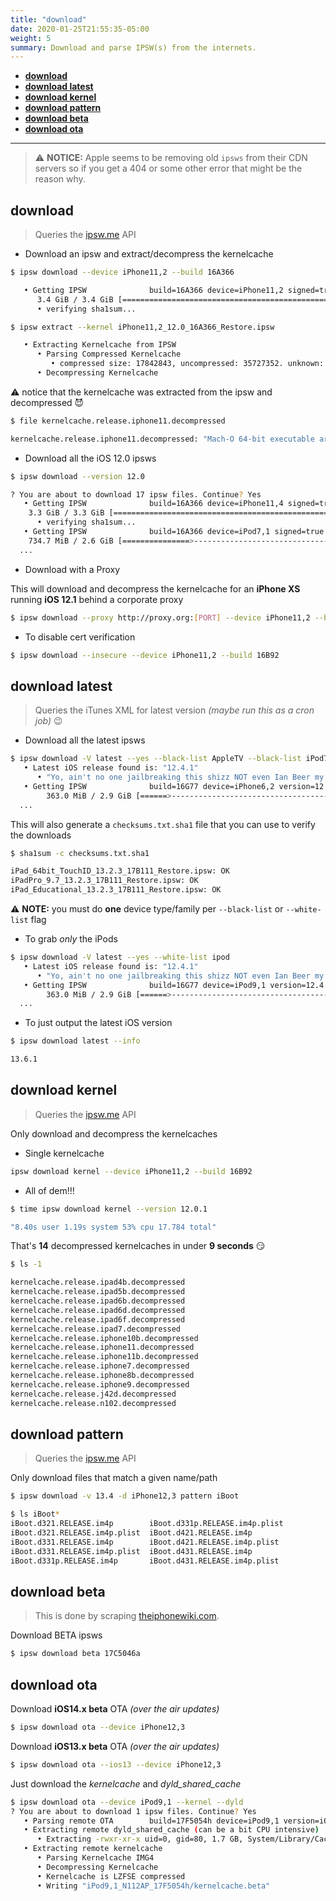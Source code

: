 ```yaml
---
title: "download"
date: 2020-01-25T21:55:35-05:00
weight: 5
summary: Download and parse IPSW(s) from the internets.
---
```


- [**download**](#download)
- [**download latest**](#download-latest)
- [**download kernel**](#download-kernel)
- [**download pattern**](#download-pattern)
- [**download beta**](#download-beta)
- [**download ota**](#download-ota)

---

> ⚠️ **NOTICE:** Apple seems to be removing old `ipsws` from their CDN servers so if you get a 404 or some other error that might be the reason why.

## **download**

> Queries the [ipsw.me](https://ipsw.me) API

- Download an ipsw and extract/decompress the kernelcache

```bash
$ ipsw download --device iPhone11,2 --build 16A366

   • Getting IPSW              build=16A366 device=iPhone11,2 signed=true version=12.0
      3.4 GiB / 3.4 GiB [==========================================================| 00:00 ] 79.08 MiB/s
      • verifying sha1sum...

$ ipsw extract --kernel iPhone11,2_12.0_16A366_Restore.ipsw

   • Extracting Kernelcache from IPSW
      • Parsing Compressed Kernelcache
         • compressed size: 17842843, uncompressed: 35727352. unknown: 0x3f9543fd, unknown 1: 0x1
      • Decompressing Kernelcache
```

⚠️ notice that the kernelcache was extracted from the ipsw and decompressed 😈

```bash
$ file kernelcache.release.iphone11.decompressed

kernelcache.release.iphone11.decompressed: "Mach-O 64-bit executable arm64"
```

- Download all the iOS 12.0 ipsws

```bash
$ ipsw download --version 12.0

? You are about to download 17 ipsw files. Continue? Yes
   • Getting IPSW              build=16A366 device=iPhone11,4 signed=true version=12.0
    3.3 GiB / 3.3 GiB [==========================================================| 00:00 ] 59.03 MiB/s
      • verifying sha1sum...
   • Getting IPSW              build=16A366 device=iPod7,1 signed=true version=12.0
    734.7 MiB / 2.6 GiB [===============>------------------------------------------| 00:57 ] 44.84 MiB/s
  ...
```

- Download with a Proxy

This will download and decompress the kernelcache for an **iPhone XS** running **iOS 12.1** behind a corporate proxy

```bash
$ ipsw download --proxy http://proxy.org:[PORT] --device iPhone11,2 --build 16B92
```

- To disable cert verification

```bash
$ ipsw download --insecure --device iPhone11,2 --build 16B92
```

## **download latest**

> Queries the iTunes XML for latest version _(maybe run this as a cron job)_ 😉

- Download all the latest ipsws

```bash
$ ipsw download -V latest --yes --black-list AppleTV --black-list iPod7,1
   • Latest iOS release found is: "12.4.1"
      • "Yo, ain't no one jailbreaking this shizz NOT even Ian Beer my dude!!!! 😏"
   • Getting IPSW              build=16G77 device=iPhone6,2 version=12.4.1
        363.0 MiB / 2.9 GiB [======>-----------------------------------------------| 18:52 ] 49.18 MiB/s
  ...
```

This will also generate a `checksums.txt.sha1` file that you can use to verify the downloads

```bash
$ sha1sum -c checksums.txt.sha1

iPad_64bit_TouchID_13.2.3_17B111_Restore.ipsw: OK
iPadPro_9.7_13.2.3_17B111_Restore.ipsw: OK
iPad_Educational_13.2.3_17B111_Restore.ipsw: OK
```

⚠️ **NOTE:** you must do **one** device type/family per `--black-list` or `--white-list` flag

- To grab _only_ the iPods

```bash
$ ipsw download -V latest --yes --white-list ipod
   • Latest iOS release found is: "12.4.1"
      • "Yo, ain't no one jailbreaking this shizz NOT even Ian Beer my dude!!!! 😏"
   • Getting IPSW              build=16G77 device=iPod9,1 version=12.4.1
        363.0 MiB / 2.9 GiB [======>-----------------------------------------------| 18:52 ] 49.18 MiB/s
  ...
```

- To just output the latest iOS version

```bash
$ ipsw download latest --info

13.6.1
```

## **download kernel**

> Queries the [ipsw.me](https://ipsw.me) API

Only download and decompress the kernelcaches

- Single kernelcache

```bash
ipsw download kernel --device iPhone11,2 --build 16B92
```

- All of dem!!!

```bash
$ time ipsw download kernel --version 12.0.1

"8.40s user 1.19s system 53% cpu 17.784 total"
```

That's **14** decompressed kernelcaches in under **9 seconds** 😏

```bash
$ ls -1

kernelcache.release.ipad4b.decompressed
kernelcache.release.ipad5b.decompressed
kernelcache.release.ipad6b.decompressed
kernelcache.release.ipad6d.decompressed
kernelcache.release.ipad6f.decompressed
kernelcache.release.ipad7.decompressed
kernelcache.release.iphone10b.decompressed
kernelcache.release.iphone11.decompressed
kernelcache.release.iphone11b.decompressed
kernelcache.release.iphone7.decompressed
kernelcache.release.iphone8b.decompressed
kernelcache.release.iphone9.decompressed
kernelcache.release.j42d.decompressed
kernelcache.release.n102.decompressed
```

## **download pattern**

> Queries the [ipsw.me](https://ipsw.me) API

Only download files that match a given name/path

```bash
$ ipsw download -v 13.4 -d iPhone12,3 pattern iBoot
```

```bash
$ ls iBoot*
iBoot.d321.RELEASE.im4p        iBoot.d331p.RELEASE.im4p.plist
iBoot.d321.RELEASE.im4p.plist  iBoot.d421.RELEASE.im4p
iBoot.d331.RELEASE.im4p        iBoot.d421.RELEASE.im4p.plist
iBoot.d331.RELEASE.im4p.plist  iBoot.d431.RELEASE.im4p
iBoot.d331p.RELEASE.im4p       iBoot.d431.RELEASE.im4p.plist
```

## **download beta**

> This is done by scraping [theiphonewiki.com](https://theiphonewiki.com).

Download BETA ipsws

```bash
$ ipsw download beta 17C5046a
```

## **download ota**

Download **iOS14.x beta** OTA _(over the air updates)_

```bash
$ ipsw download ota --device iPhone12,3
```

Download **iOS13.x beta** OTA _(over the air updates)_

```bash
$ ipsw download ota --ios13 --device iPhone12,3
```

Just download the _kernelcache_ and _dyld_shared_cache_

```bash
$ ipsw download ota --device iPod9,1 --kernel --dyld
? You are about to download 1 ipsw files. Continue? Yes
   • Parsing remote OTA        build=17F5054h device=iPod9,1 version=iOS135DevBeta3
   • Extracting remote dyld_shared_cache (can be a bit CPU intensive)
      • Extracting -rwxr-xr-x uid=0, gid=80, 1.7 GB, System/Library/Caches/com.apple.dyld/dyld_shared_cache_arm64 to "iPod9,1_N112AP_17F5054h/dyld_shared_cache_arm64"
   • Extracting remote kernelcache
      • Parsing Kernelcache IMG4
      • Decompressing Kernelcache
      • Kernelcache is LZFSE compressed
      • Writing "iPod9,1_N112AP_17F5054h/kernelcache.beta"
```
